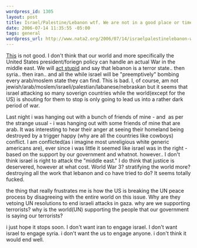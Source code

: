 ```yaml
--- 
wordpress_id: 1305
layout: post
title: Israel/Palestine/Lebanon wtf. We are not in a good place or time.
date: 2006-07-14 11:35:55 -05:00
tags: general
wordpress_url: http://www.nata2.org/2006/07/14/israelpalestinelebanon-wtf-we-are-not-in-a-good-place-or-time/
---
```

<a href="http://apnews.myway.com/article/20060714/D8IROI9G0.html">This</a> is not good. I don't think that our world and more specifically the United States president/foriegn policy can handle an actual War in the middle east. We will <a href="http://www.breitbart.com/news/2006/07/13/060713195011.0bs4l5nz.html">act stupid</a> and say that lebanon is a terror state.. then syria.. then iran.. and all the while israel will be "preemptively" bombing every arab/moslem state they can find. This is bad. I, of course, am not jewish/arab/moslem/israeli/palestian/labanese/nebraskan but it seems that israel attacking so many soverign countries while the world(except for the US) is shouting for them to stop is only going to lead us into a rather dark period of war.

Last night i was hanging out with a bunch of friends of mine - and  as per the strange usual - i was hanging out with some friends of mine that are arab. It was interesting to hear their anger at seeing their homeland being destroyed by a trigger happy (why are all the countries like cowboys) conflict. I am conflicted(as i imagine most unreligious white generic americans are), ever since i was little it seemed like israel was in the right - based on the support by our government and whatnot. however.. I don't think israel is right to attack the "middle east." I do think that justice is deservered, however at what cost. World War 3? stratifying the world more? destroying all the work that lebanon and co have tried to do? It seems totally fucked.

the thing that really frustrates me is how the US is breaking the UN peace process by disagreeing with the entire world on this issue. Why are they vetoing UN resolutions to end israeli attacks in gaza. why are we supporting terrorists? why is the world(UN) supporting the people that our government is saying our terrorists?

i just hope it stops soon. I don't want iran to engage israel. I don't want israel to engage syria. i don't want the us to engage anyone. i don't think it would end well.
